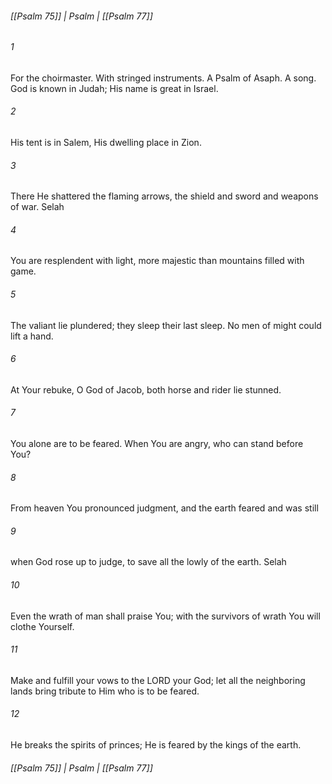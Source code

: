 ###### [[Psalm 75]] | Psalm | [[Psalm 77]]

###### 1
For the choirmaster. With stringed instruments. A Psalm of Asaph. A song. God is known in Judah; His name is great in Israel.
###### 2
His tent is in Salem, His dwelling place in Zion.
###### 3
There He shattered the flaming arrows, the shield and sword and weapons of war. Selah
###### 4
You are resplendent with light, more majestic than mountains filled with game.
###### 5
The valiant lie plundered; they sleep their last sleep. No men of might could lift a hand.
###### 6
At Your rebuke, O God of Jacob, both horse and rider lie stunned.
###### 7
You alone are to be feared. When You are angry, who can stand before You?
###### 8
From heaven You pronounced judgment, and the earth feared and was still
###### 9
when God rose up to judge, to save all the lowly of the earth. Selah
###### 10
Even the wrath of man shall praise You; with the survivors of wrath You will clothe Yourself.
###### 11
Make and fulfill your vows to the LORD your God; let all the neighboring lands bring tribute to Him who is to be feared.
###### 12
He breaks the spirits of princes; He is feared by the kings of the earth.

###### [[Psalm 75]] | Psalm | [[Psalm 77]]
